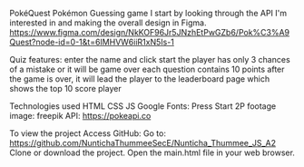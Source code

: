 PokéQuest
Pokémon Guessing game
  I start by looking through the API I'm interested in and making the overall design in Figma.
  https://www.figma.com/design/NkKOF96Jr5JNzhEtPwGZb6/Pok%C3%A9Quest?node-id=0-1&t=6IMHVW6iiR1xN5Is-1

Quiz features:
  enter the name and click start
  the player has only 3 chances of a mistake or it will be game over 
  each question contains 10 points 
  after the game is over, it will lead the player to the leaderboard page which shows the top 10 score player

Technologies used
  HTML
  CSS
  JS
  Google Fonts: Press Start 2P 
  footage image: freepik 
  API: https://pokeapi.co

To view the project
  Access GitHub: Go to: https://github.com/NuntichaThummeeSecE/Nunticha_Thummee_JS_A2 
  Clone or download the project. 
  Open the main.html file in your web browser.
